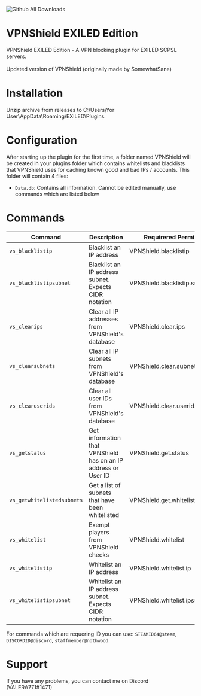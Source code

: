 ![Github All Downloads](https://img.shields.io/github/downloads/VALERA771/VPNShield/total.svg?style=flat)

# VPNShield EXILED Edition
VPNShield EXILED Edition - A VPN blocking plugin for EXILED SCPSL servers.<br><br>
Updated version of VPNShield (originally made by SomewhatSane)

<h1>Installation</h1>

<p>Unzip archive from releases to C:\Users\Yor User\AppData\Roaming\EXILED\Plugins.

<h1>Configuration</h1>

<p>After starting up the plugin for the first time, a folder named VPNShield will be created in your plugins folder which contains whitelists and blacklists that VPNShield uses for caching known good and bad IPs / accounts. This folder will contain 4 files:

- `Data.db`: Contains all information. Cannot be edited manually, use commands which are listed below

<h1>Commands</h1>

|Command|Description|Requirered Permission|
|---------|--------------|----------------|
|`vs_blacklistip`|Blacklist an IP address|VPNShield.blacklistip|
|`vs_blacklistipsubnet`|Blacklist an IP address subnet. Expects CIDR notation|VPNShield.blacklistip.subnet|
|`vs_clearips`|Clear all IP addresses from VPNShield's database|VPNShield.clear.ips|
|`vs_clearsubnets`|Clear all IP subnets from VPNShield's database|VPNShield.clear.subnets|
|`vs_clearuserids`|Clear all user IDs from VPNShield's database|VPNShield.clear.userids|
|`vs_getstatus`|Get information that VPNShield has on an IP address or User ID|VPNShield.get.status|
|`vs_getwhitelistedsubnets`|Get a list of subnets that have been whitelisted|VPNShield.get.whitelistedsubnets|
|`vs_whitelist`|Exempt players from VPNShield checks|VPNShield.whitelist|
|`vs_whitelistip`|Whitelist an IP address|VPNShield.whitelist.ip|
|`vs_whitelistipsubnet`|Whitelist an IP address subnet. Expects CIDR notation|VPNShield.whitelist.ipsubnet|

For commands which are requering ID you can use: `STEAMID64@steam`, `DISCORDID@discord`, `staffmember@nothwood`.

<h1>Support</h1>

If you have any problems, you can contact me on Discord (VALERA771#1471)

